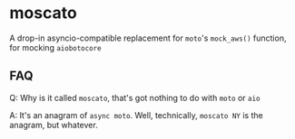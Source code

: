 # moscato

A drop-in asyncio-compatible replacement for `moto`'s `mock_aws()` function,
for mocking `aiobotocore`

## FAQ

Q: Why is it called `moscato`, that's got nothing to do with `moto` or `aio`

A: It's an anagram of `async moto`. Well, technically, `moscato NY` is the 
anagram, but whatever.  